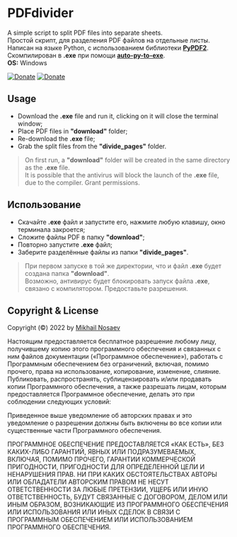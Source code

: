 # PDFdivider
A simple script to split PDF files into separate sheets.<br/>
Простой скрипт, для разделения PDF файлов на отдельные листы.<br/>
Написан на языке Python, с использованием библиотеки [**PyPDF2**](https://pypdf2.readthedocs.io/en/latest/index.html).<br/>
Скомпилирован в **.exe** при помощи [**auto-py-to-exe**](https://github.com/brentvollebregt/auto-py-to-exe).<br/>
**OS:** Windows

[![Donate](https://img.shields.io/badge/Donate-Yoomoney-green.svg)](https://yoomoney.ru/to/410019620244262)
[![Donate](https://img.shields.io/badge/Donate-Tbank-green.svg)](https://www.tbank.ru/cf/9TygAbvLg6C)

## Usage

- Download the **.exe** file and run it, clicking on it will close the terminal window;<br/>
- Place PDF files in **"download"** folder;<br/>
- Re-download the **.exe** file;<br/>
- Grab the split files from the **"divide_pages"** folder.<br/>

> On first run, a **"download"** folder will be created in the same directory as the **.exe** file.<br/>
> It is possible that the antivirus will block the launch of the **.exe** file, due to the compiler. Grant permissions.

## Использование
- Скачайте **.exe** файл и запустите его, нажмите любую клавишу, окно терминала закроется;<br/>
- Сложите файлы PDF в папку **"download"**;<br/>
- Повторно запустите **.exe** файл;<br/>
- Заберите разделённые файлы из папки **"divide_pages"**.

> При первом запуске в той же директории, что и файл **.exe** будет создана папка **"download"**.<br/>
> Возможно, антивирус будет блокировать запуск файла **.exe**, связано с компилятором. Предоставьте разрешения.

## Copyright & License

Copyright (©) 2022 by [Mikhail Nosaev](https://github.com/Guf-Hub)

Настоящим предоставляется бесплатное разрешение любому лицу, получившему копию этого программного обеспечения и связанных с ним файлов документации («Программное обеспечение»), работать с Программным обеспечением без ограничений, включая, помимо прочего, права на использование, копирование, изменение, слияние. Публиковать, распространять, сублицензировать и/или продавать копии Программного обеспечения, а также разрешать лицам, которым предоставляется Программное обеспечение, делать это при соблюдении следующих условий:

Приведенное выше уведомление об авторских правах и это уведомление о разрешении должны быть включены во все копии или существенные части Программного обеспечения.

ПРОГРАММНОЕ ОБЕСПЕЧЕНИЕ ПРЕДОСТАВЛЯЕТСЯ «КАК ЕСТЬ», БЕЗ КАКИХ-ЛИБО ГАРАНТИЙ, ЯВНЫХ ИЛИ ПОДРАЗУМЕВАЕМЫХ, ВКЛЮЧАЯ, ПОМИМО ПРОЧЕГО, ГАРАНТИИ КОММЕРЧЕСКОЙ ПРИГОДНОСТИ, ПРИГОДНОСТИ ДЛЯ ОПРЕДЕЛЕННОЙ ЦЕЛИ И НЕНАРУШЕНИЯ ПРАВ. НИ ПРИ КАКИХ ОБСТОЯТЕЛЬСТВАХ АВТОРЫ ИЛИ ОБЛАДАТЕЛИ АВТОРСКИМ ПРАВОМ НЕ НЕСУТ ОТВЕТСТВЕННОСТИ ЗА ЛЮБЫЕ ПРЕТЕНЗИИ, УЩЕРБ ИЛИ ИНУЮ ОТВЕТСТВЕННОСТЬ, БУДУТ СВЯЗАННЫЕ С ДОГОВОРОМ, ДЕЛОМ ИЛИ ИНЫМ ОБРАЗОМ, ВОЗНИКАЮЩИЕ ИЗ ПРОГРАММНОГО ОБЕСПЕЧЕНИЯ ИЛИ ИСПОЛЬЗОВАНИЯ ИЛИ ИНЫХ СДЕЛОК В СВЯЗИ С ПРОГРАММНЫМ ОБЕСПЕЧЕНИЕМ ИЛИ ИСПОЛЬЗОВАНИЕМ ПРОГРАММНОГО ОБЕСПЕЧЕНИЯ.
